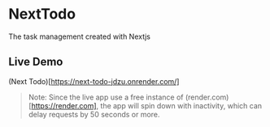 # NextTodo

The task management created with Nextjs

## Live Demo

(Next Todo)[https://next-todo-jdzu.onrender.com/]

> Note: Since the live app use a free instance of (render.com)[https://render.com], the app will spin down with inactivity, which can delay requests by 50 seconds or more.
